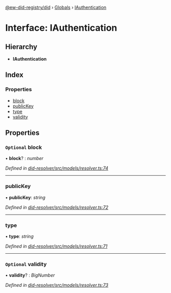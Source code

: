 [@ew-did-registry/did](../README.md) › [Globals](../globals.md) › [IAuthentication](iauthentication.md)

# Interface: IAuthentication

## Hierarchy

* **IAuthentication**

## Index

### Properties

* [block](iauthentication.md#optional-block)
* [publicKey](iauthentication.md#publickey)
* [type](iauthentication.md#type)
* [validity](iauthentication.md#optional-validity)

## Properties

### `Optional` block

• **block**? : *number*

*Defined in [did-resolver/src/models/resolver.ts:74](https://github.com/energywebfoundation/ew-did-registry/blob/4dc2947/packages/did-resolver/src/models/resolver.ts#L74)*

___

###  publicKey

• **publicKey**: *string*

*Defined in [did-resolver/src/models/resolver.ts:72](https://github.com/energywebfoundation/ew-did-registry/blob/4dc2947/packages/did-resolver/src/models/resolver.ts#L72)*

___

###  type

• **type**: *string*

*Defined in [did-resolver/src/models/resolver.ts:71](https://github.com/energywebfoundation/ew-did-registry/blob/4dc2947/packages/did-resolver/src/models/resolver.ts#L71)*

___

### `Optional` validity

• **validity**? : *BigNumber*

*Defined in [did-resolver/src/models/resolver.ts:73](https://github.com/energywebfoundation/ew-did-registry/blob/4dc2947/packages/did-resolver/src/models/resolver.ts#L73)*
